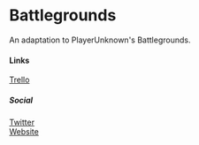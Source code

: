 # Battlegrounds
An adaptation to PlayerUnknown's Battlegrounds. 

#### Links 
[Trello](https://trello.com/b/PyGnGzxD/battlegrounds)

##### Social
[Twitter](https://twitter.com/LeeTheCoder)  
[Website](http://leeous.com/)